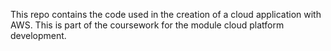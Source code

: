 This repo contains the code used in the creation of a cloud application with AWS.
This is part of the coursework for the module cloud platform development.
